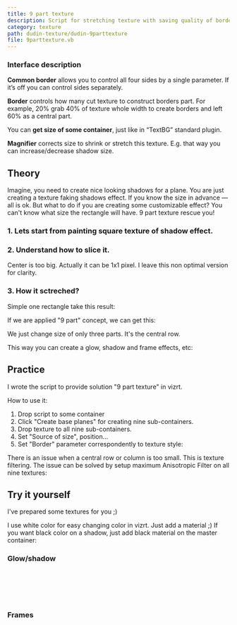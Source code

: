```yaml
---
title: 9 part texture
description: Script for stretching texture with saving quality of borders and corners.
category: texture
path: dudin-texture/dudin-9parttexture
file: 9parttexture.vb
---
```


<interface-description image="interface.png">

### Interface description

__Common border__ allows you to control all four sides by a single parameter. If it’s off you can control sides separately.

__Border__ controls how many cut texture to construct borders part. For example, 20% grab 40% of texture whole width to create borders and left 60% as a central part.

You can __get size of some container__, just like in “TextBG” standard plugin.

__Magnifier__ corrects size to shrink or stretch this texture. E.g. that way you can increase/decrease shadow size.

</interface-description>

<media-youtube url="https://www.youtube.com/embed/AbJf5V1j-Ko" />

## Theory

Imagine, you need to create nice looking shadows for a plane. You are just creating a texture faking shadows effect. If you know the size in advance — all is ok. But what to do if you are creating some customizable effect? You can't know what size the rectangle will have. 9 part texture rescue you!

<media-image name="script-9-part-before-and-after.png" />

### 1. Lets start from painting square texture of shadow effect.

<media-image name="script-9-part-example-shadow-source.png" />

### 2. Understand how to slice it.

<media-image name="script-9-part-example-shadow-sliced.png" />

Center is too big. Actually it can be 1x1 pixel. I leave this non optimal version for clarity.

### 3. How it sctreched?

Simple one rectangle take this result:

<media-image name="script-9-part-example-stretched.png" />

If we are applied "9 part" concept, we can get this:

<media-image name="script-9-part-example-working.png" />

We just change size of only three parts. It's the central row.

<media-image name="script-9-part-example-how-it-working.png" />

This way you can create a glow, shadow and frame effects, etc:

<media-image name="9-part-texture-cover.png" />

## Practice

I wrote the script to provide solution "9 part texture" in vizrt.

How to use it:

1. Drop script to some container
2. Click "Create base planes" for creating nine sub-containers.
3. Drop texture to all nine sub-containers.
4. Set "Source of size", position...
5. Set "Border" parameter correspondently to texture style:
<media-image img.html name="script-9-part-texture-setup.gif" />

There is an issue when a central row or column is too small. This is texture filtering.
The issue can be solved by setup maximum Anisotropic Filter on all nine textures:

<media-image name="script-9-part-texture-anisotropic-filter.gif" />
<media-image name="script-9-part-texture-filter-for-all.png" />

## Try it yourself

I've prepared some textures for you ;)

I use white color for easy changing color in vizrt. Just add a material ;) If you want black color on a shadow, just add black material on the master container:

<media-image name="script-9-part-add-black-material.png" />

### Glow/shadow

<media-image name="try/RectangleBlur10.png" transparent /> <br/>
<media-image name="try/RectangleBlur30.png" transparent /> <br/>
<media-image name="try/RectangleBlur50.png" transparent /> <br/>
<media-image name="try/RectangleBlur70.png" transparent /> <br/>

### Frames

<media-image name="try/ArtFrame512.png" transparent /> <br/>
<media-image name="try/NeonFrame128.png" transparent /> <br/>
<media-image name="try/GlowFrame128.png" transparent /> <br/>
